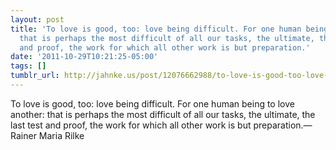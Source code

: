 ```yaml
---
layout: post
title: 'To love is good, too: love being difficult. For one human being to love another:
  that is perhaps the most difficult of all our tasks, the ultimate, the last test
  and proof, the work for which all other work is but preparation.'
date: '2011-10-29T10:21:25-05:00'
tags: []
tumblr_url: http://jahnke.us/post/12076662988/to-love-is-good-too-love-being-difficult-for
---
```

To love is good, too: love being difficult. For one human being to love another: that is perhaps the most difficult of all our tasks, the ultimate, the last test and proof, the work for which all other work is but preparation.—Rainer Maria Rilke
